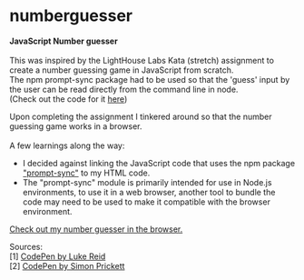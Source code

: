 # numberguesser
<b>JavaScript Number guesser </b> <br>
<br>
This was inspired by the LightHouse Labs Kata (stretch) assignment to create a number guessing game in JavaScript from scratch. <br>
The npm prompt-sync package had to be used so that the 'guess' input by the user can be read directly from the command line in node.<br>
(Check out the code for it <a href="https://gist.github.com/glowiep/6fd2affeac4e37c0de1a2b008d16439d" target="_blank">here</a>)

Upon completing the assignment I tinkered around so that the number guessing game works in a browser. <br>
<br>
A few learnings along the way:<br>
<ul>
  <li>
    I decided against linking the JavaScript code that uses the npm package <a href="https://www.npmjs.com/package/prompt-sync" target="_blank">"prompt-sync"</a> to my HTML code.
  </li>
  <li>
    The "prompt-sync" module is primarily intended for use in Node.js environments, to use it in a web browser, another tool to bundle the code may need to be used to make it compatible with the browser environment.
  </li>
</ul>

<a href="https://glowiep.github.io/numberguesser">Check out my number guesser in the browser.</a>

Sources:<br>
[1] <a href="https://codepen.io/lukeandrewreid/full/OVPGXN" target="_blank">CodePen by Luke Reid</a> <br>
[2] <a href="https://simonprickett.github.io/jsnumberguess/" target="_blank">CodePen by Simon Prickett</a> <br>
